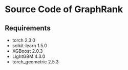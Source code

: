 # Source Code of GraphRank
## Requirements
- torch 2.3.0
- scikit-learn 1.5.0
- XGBoost 2.0.3
- LightGBM 4.3.0
- torch_geometric 2.5.3

